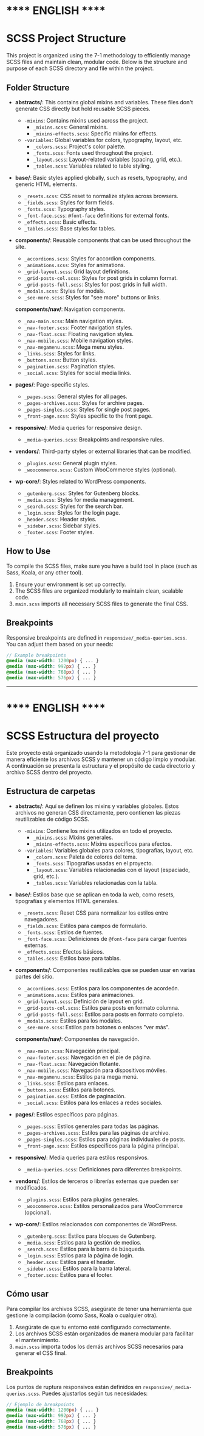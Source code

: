 # **** ENGLISH ****

# SCSS Project Structure

This project is organized using the 7-1 methodology to efficiently manage SCSS files and maintain clean, modular code. Below is the structure and purpose of each SCSS directory and file within the project.

## Folder Structure

- **abstracts/**: This contains global mixins and variables. These files don't generate CSS directly but hold reusable SCSS pieces.
  - `-mixins`: Contains mixins used across the project.
    - `_mixins.scss`: General mixins.
    - `_mixins-effects.scss`: Specific mixins for effects.
  - `-variables`: Global variables for colors, typography, layout, etc.
    - `_colors.scss`: Project's color palette.
    - `_fonts.scss`: Fonts used throughout the project.
    - `_layout.scss`: Layout-related variables (spacing, grid, etc.).
    - `_tables.scss`: Variables related to table styling.

- **base/**: Basic styles applied globally, such as resets, typography, and generic HTML elements.
  - `_resets.scss`: CSS reset to normalize styles across browsers.
  - `_fields.scss`: Styles for form fields.
  - `_fonts.scss`: Typography styles.
  - `_font-face.scss`: `@font-face` definitions for external fonts.
  - `_effects.scss`: Basic effects.
  - `_tables.scss`: Base styles for tables.

- **components/**: Reusable components that can be used throughout the site.
  - `_accordions.scss`: Styles for accordion components.
  - `_animations.scss`: Styles for animations.
  - `_grid-layout.scss`: Grid layout definitions.
  - `_grid-posts-col.scss`: Styles for post grids in column format.
  - `_grid-posts-full.scss`: Styles for post grids in full width.
  - `_modals.scss`: Styles for modals.
  - `_see-more.scss`: Styles for "see more" buttons or links.
  
  **components/nav/**: Navigation components.
  - `_nav-main.scss`: Main navigation styles.
  - `_nav-footer.scss`: Footer navigation styles.
  - `_nav-float.scss`: Floating navigation styles.
  - `_nav-mobile.scss`: Mobile navigation styles.
  - `_nav-megamenu.scss`: Mega menu styles.
  - `_links.scss`: Styles for links.
  - `_buttons.scss`: Button styles.
  - `_pagination.scss`: Pagination styles.
  - `_social.scss`: Styles for social media links.

- **pages/**: Page-specific styles.
  - `_pages.scss`: General styles for all pages.
  - `_pages-archives.scss`: Styles for archive pages.
  - `_pages-singles.scss`: Styles for single post pages.
  - `_front-page.scss`: Styles specific to the front page.

- **responsive/**: Media queries for responsive design.
  - `_media-queries.scss`: Breakpoints and responsive rules.

- **vendors/**: Third-party styles or external libraries that can be modified.
  - `_plugins.scss`: General plugin styles.
  - `_woocommerce.scss`: Custom WooCommerce styles (optional).

- **wp-core/**: Styles related to WordPress components.
  - `_gutenberg.scss`: Styles for Gutenberg blocks.
  - `_media.scss`: Styles for media management.
  - `_search.scss`: Styles for the search bar.
  - `_login.scss`: Styles for the login page.
  - `_header.scss`: Header styles.
  - `_sidebar.scss`: Sidebar styles.
  - `_footer.scss`: Footer styles.

## How to Use

To compile the SCSS files, make sure you have a build tool in place (such as Sass, Koala, or any other tool).

1. Ensure your environment is set up correctly.
2. The SCSS files are organized modularly to maintain clean, scalable code.
3. `main.scss` imports all necessary SCSS files to generate the final CSS.

## Breakpoints

Responsive breakpoints are defined in `responsive/_media-queries.scss`. You can adjust them based on your needs:

```scss
// Example breakpoints
@media (max-width: 1200px) { ... }
@media (max-width: 992px) { ... }
@media (max-width: 768px) { ... }
@media (max-width: 576px) { ... }
```
________________________________________________________________________________________

# **** ENGLISH ****

# SCSS Estructura del proyecto

Este proyecto está organizado usando la metodología 7-1 para gestionar de manera eficiente los archivos SCSS y mantener un código limpio y modular. A continuación se presenta la estructura y el propósito de cada directorio y archivo SCSS dentro del proyecto.

## Estructura de carpetas

- **abstracts/**: Aquí se definen los mixins y variables globales. Estos archivos no generan CSS directamente, pero contienen las piezas reutilizables de código SCSS.
  - `-mixins`: Contiene los mixins utilizados en todo el proyecto.
    - `_mixins.scss`: Mixins generales.
    - `_mixins-effects.scss`: Mixins específicos para efectos.
  - `-variables`: Variables globales para colores, tipografías, layout, etc.
    - `_colors.scss`: Paleta de colores del tema.
    - `_fonts.scss`: Tipografías usadas en el proyecto.
    - `_layout.scss`: Variables relacionadas con el layout (espaciado, grid, etc.).
    - `_tables.scss`: Variables relacionadas con la tabla.

- **base/**: Estilos base que se aplican en toda la web, como resets, tipografías y elementos HTML generales.
  - `_resets.scss`: Reset CSS para normalizar los estilos entre navegadores.
  - `_fields.scss`: Estilos para campos de formulario.
  - `_fonts.scss`: Estilos de fuentes.
  - `_font-face.scss`: Definiciones de `@font-face` para cargar fuentes externas.
  - `_effects.scss`: Efectos básicos.
  - `_tables.scss`: Estilos base para tablas.

- **components/**: Componentes reutilizables que se pueden usar en varias partes del sitio.
  - `_accordions.scss`: Estilos para los componentes de acordeón.
  - `_animations.scss`: Estilos para animaciones.
  - `_grid-layout.scss`: Definición de layout en grid.
  - `_grid-posts-col.scss`: Estilos para posts en formato columna.
  - `_grid-posts-full.scss`: Estilos para posts en formato completo.
  - `_modals.scss`: Estilos para los modales.
  - `_see-more.scss`: Estilos para botones o enlaces "ver más".
  
  **components/nav/**: Componentes de navegación.
  - `_nav-main.scss`: Navegación principal.
  - `_nav-footer.scss`: Navegación en el pie de página.
  - `_nav-float.scss`: Navegación flotante.
  - `_nav-mobile.scss`: Navegación para dispositivos móviles.
  - `_nav-megamenu.scss`: Estilos para mega menú.
  - `_links.scss`: Estilos para enlaces.
  - `_buttons.scss`: Estilos para botones.
  - `_pagination.scss`: Estilos de paginación.
  - `_social.scss`: Estilos para los enlaces a redes sociales.

- **pages/**: Estilos específicos para páginas.
  - `_pages.scss`: Estilos generales para todas las páginas.
  - `_pages-archives.scss`: Estilos para las páginas de archivo.
  - `_pages-singles.scss`: Estilos para páginas individuales de posts.
  - `_front-page.scss`: Estilos específicos para la página principal.

- **responsive/**: Media queries para estilos responsivos.
  - `_media-queries.scss`: Definiciones para diferentes breakpoints.

- **vendors/**: Estilos de terceros o librerías externas que pueden ser modificados.
  - `_plugins.scss`: Estilos para plugins generales.
  - `_woocommerce.scss`: Estilos personalizados para WooCommerce (opcional).

- **wp-core/**: Estilos relacionados con componentes de WordPress.
  - `_gutenberg.scss`: Estilos para bloques de Gutenberg.
  - `_media.scss`: Estilos para la gestión de medios.
  - `_search.scss`: Estilos para la barra de búsqueda.
  - `_login.scss`: Estilos para la página de login.
  - `_header.scss`: Estilos para el header.
  - `_sidebar.scss`: Estilos para la barra lateral.
  - `_footer.scss`: Estilos para el footer.

## Cómo usar

Para compilar los archivos SCSS, asegúrate de tener una herramienta que gestione la compilación (como Sass, Koala o cualquier otra).

1. Asegúrate de que tu entorno esté configurado correctamente.
2. Los archivos SCSS están organizados de manera modular para facilitar el mantenimiento.
3. `main.scss` importa todos los demás archivos SCSS necesarios para generar el CSS final.

## Breakpoints

Los puntos de ruptura responsivos están definidos en `responsive/_media-queries.scss`. Puedes ajustarlos según tus necesidades:

```scss
// Ejemplo de breakpoints
@media (max-width: 1200px) { ... }
@media (max-width: 992px) { ... }
@media (max-width: 768px) { ... }
@media (max-width: 576px) { ... }
